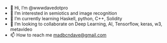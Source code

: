 - 👋 Hi, I’m @wwwdavedotpro
- 👀 I’m interested in semiotics and image recognition 
- 🌱 I’m currently learning Haskell, python, C++, Solidity
- 💞️ I’m looking to collaborate on Deep Learning, AI, Tensorflow, keras, w3, metavideo
- 📫 How to reach me madbcndave@gmail.com

<!---
wwwdavedotpro/wwwdavedotpro is a ✨ special ✨ repository because its `README.md` (this file) appears on your GitHub profile.
You can click the Preview link to take a look at your changes.
--->
